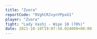 ```yaml
---
title: "Zvora"
reportCode: "9VghCRJvynYPpxG1"
player: "Zvora"
fight: "Lady Vashj - Wipe 10 (70%)"
date: 2021-10-10T19:07:58.024000+00:00
---
```

